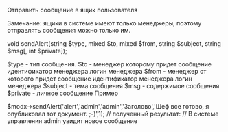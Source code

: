 Отправить сообщение в ящик пользователя

Замечание: ящики в системе имеют только менеджеры, поэтому отправлять сообщения можно только им.

void sendAlert(string $type, mixed $to, mixed $from, string $subject, string $msg[, int $private]);

$type - тип сообщения.
$to - менеджер которому придет сообщение
идентификатор менеджера
логин менеджера
$from - менеджер от которого придет сообщение
идентификатор менеджера
логин менеджера
$subject - тема сообщения
$msg - содержимое сообщения
$private - личное сообщение
Пример

$modx->sendAlert('alert','admin','admin','Заголово','Шеф все готово, я опубликовал тот документ. ;-)',1); // полученный результат: // В системе управления admin увидит новое сообщение